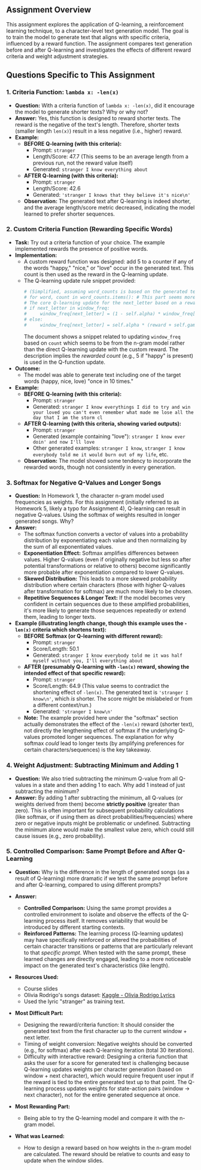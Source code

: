 

## Assignment Overview

This assignment explores the application of Q-learning, a reinforcement learning technique, to a character-level text generation model. The goal is to train the model to generate text that aligns with specific criteria, influenced by a reward function. The assignment compares text generation before and after Q-learning and investigates the effects of different reward criteria and weight adjustment strategies.

## Questions Specific to This Assignment

### 1. Criteria Function: `lambda x: -len(x)`

*   **Question:** With a criteria function of `lambda x: -len(x)`, did it encourage the model to generate shorter texts? Why or why not?
*   **Answer:** Yes, this function is designed to reward shorter texts. The reward is the negative of the text's length. Therefore, shorter texts (smaller length `len(x)`) result in a less negative (i.e., higher) reward.
*   **Example:**
    *   **BEFORE Q-learning (with this criteria):**
        *   Prompt: `stranger`
        *   Length/Score: 47.7 (This seems to be an average length from a previous run, not the reward value itself)
        *   Generated: `stranger I know everything about`
    *   **AFTER Q-learning (with this criteria):**
        *   Prompt: `stranger`
        *   Length/Score: 42.6
        *   Generated: `'stranger I knows that they believe it's nice\n'`
    *   **Observation:** The generated text after Q-learning is indeed shorter, and the average length/score metric decreased, indicating the model learned to prefer shorter sequences.

### 2. Custom Criteria Function (Rewarding Specific Words)

*   **Task:** Try out a criteria function of your choice. The example implemented rewards the presence of positive words.
*   **Implementation:**
    *   A custom reward function was designed: add 5 to a counter if any of the words "happy," "nice," or "love" occur in the generated text. This count is then used as the reward in the Q-learning update.
    *   The Q-learning update rule snippet provided:
        ```python
        # (Simplified, assuming word_counts is based on the generated text for the current state-action)
        # for word, count in word_counts.items(): # This part seems more related to the training text processing
        # The core Q-learning update for the next_letter based on a reward (e.g., presence of "happy", "nice", "love")
        # if next_letter in window_freq:
        #     window_freq[next_letter] = (1 - self.alpha) * window_freq[next_letter] + self.alpha * (reward + self.gamma * max(next_window_freq.values()))
        # else:
        #     window_freq[next_letter] = self.alpha * (reward + self.gamma * max(next_window_freq.values(), default=0))
        ```
        The document shows a snippet related to updating `window_freq` based on `count` which seems to be from the n-gram model rather than the direct Q-learning update with the custom reward. The description implies the *rewarded count* (e.g., 5 if "happy" is present) is used in the Q-function update.
*   **Outcome:**
    *   The model was able to generate text including one of the target words (happy, nice, love) "once in 10 times."
*   **Example:**
    *   **BEFORE Q-learning (with this criteria):**
        *   Prompt: `stranger`
        *   Generated: `stranger I know everythings I did to try and win your loved you can't even remember what made me lose all the day that I am the storm cl`
    *   **AFTER Q-learning (with this criteria, showing varied outputs):**
        *   Prompt: `stranger`
        *   Generated (example containing "love"): `stranger I know ever doin' and now I'll love`
        *   Other generated examples: `stranger I know`, `stranger I know everybody told me it would burn out of my life`, etc.
    *   **Observation:** The model showed some tendency to incorporate the rewarded words, though not consistently in every generation.

### 3. Softmax for Negative Q-Values and Longer Songs

*   **Question:** In Homework 1, the character n-gram model used frequencies as weights. For this assignment (initially referred to as Homework 5, likely a typo for Assignment 4), Q-learning can result in negative Q-values. Using the softmax of weights resulted in longer generated songs. Why?
*   **Answer:**
    *   The softmax function converts a vector of values into a probability distribution by exponentiating each value and then normalizing by the sum of all exponentiated values.
    *   **Exponentiation Effect:** Softmax amplifies differences between values. Higher Q-values (even if originally negative but less so after potential transformations or relative to others) become significantly more probable after exponentiation compared to lower Q-values.
    *   **Skewed Distribution:** This leads to a more skewed probability distribution where certain characters (those with higher Q-values after transformation for softmax) are much more likely to be chosen.
    *   **Repetitive Sequences & Longer Text:** If the model becomes very confident in certain sequences due to these amplified probabilities, it's more likely to generate those sequences repeatedly or extend them, leading to longer texts.
*   **Example (illustrating length change, though this example uses the `-len(x)` criteria which shortens text):**
    *   **BEFORE Softmax (or Q-learning with different reward):**
        *   Prompt: `stranger`
        *   Score/Length: 50.1
        *   Generated: `stranger I know everybody told me it was half myself without you, I'll everything about`
    *   **AFTER (presumably Q-learning with `-len(x)` reward, showing the intended effect of that specific reward):**
        *   Prompt: `stranger`
        *   Score/Length: 64.9 (This value seems to contradict the shortening effect of `-len(x)`. The generated text is `'stranger I know\n'`, which *is* shorter. The score might be mislabeled or from a different context/run.)
        *   Generated: `'stranger I know\n'`
    *   **Note:** The example provided here under the "softmax" section actually demonstrates the effect of the `-len(x)` reward (shorter text), not directly the lengthening effect of softmax if the underlying Q-values promoted longer sequences. The explanation for why softmax *could* lead to longer texts (by amplifying preferences for certain characters/sequences) is the key takeaway.

### 4. Weight Adjustment: Subtracting Minimum and Adding 1

*   **Question:** We also tried subtracting the minimum Q-value from all Q-values in a state and then adding 1 to each. Why add 1 instead of just subtracting the minimum?
*   **Answer:** By adding 1 after subtracting the minimum, all Q-values (or weights derived from them) become **strictly positive** (greater than zero). This is often important for subsequent probability calculations (like softmax, or if using them as direct probabilities/frequencies) where zero or negative inputs might be problematic or undefined. Subtracting the minimum alone would make the smallest value zero, which could still cause issues (e.g., zero probability).

### 5. Controlled Comparison: Same Prompt Before and After Q-Learning

*   **Question:** Why is the difference in the length of generated songs (as a result of Q-learning) more dramatic if we test the same prompt before and after Q-learning, compared to using different prompts?
*   **Answer:**
    *   **Controlled Comparison:** Using the same prompt provides a controlled environment to isolate and observe the effects of the Q-learning process itself. It removes variability that would be introduced by different starting contexts.
    *   **Reinforced Patterns:** The learning process (Q-learning updates) may have specifically reinforced or altered the probabilities of certain character transitions or patterns that are particularly relevant to that *specific prompt*. When tested with the same prompt, these learned changes are directly engaged, leading to a more noticeable impact on the generated text's characteristics (like length).


*   **Resources Used:**
    *   Course slides
    *   Olivia Rodrigo's songs dataset: [Kaggle - Olivia Rodrigo Lyrics](https://www.kaggle.com/datasets/mehaksingal/olivia-rodrigo-lyrics-datasetl)
    *   Used the lyric "stranger" as training text.
*   **Most Difficult Part:**
    *   Designing the reward/criteria function: It should consider the generated text from the first character up to the current window + next letter.
    *   Timing of weight conversion: Negative weights should be converted (e.g., for softmax) after each Q-learning iteration (total 30 iterations).
    *   Difficulty with interactive reward: Designing a criteria function that asks the user for a score for generated text is challenging because Q-learning updates weights per character generation (based on window + next character), which would require frequent user input if the reward is tied to the entire generated text up to that point. The Q-learning process updates weights for state-action pairs (window -> next character), not for the entire generated sequence at once.
*   **Most Rewarding Part:**
    *   Being able to try the Q-learning model and compare it with the n-gram model.
*   **What was Learned:**
    *   How to design a reward based on how weights in the n-gram model are calculated. The reward should be relative to counts and easy to update when the window slides.

